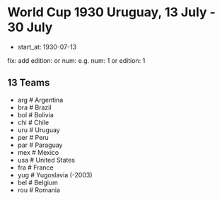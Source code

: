 # World Cup 1930 Uruguay, 13 July - 30 July

- start_at: 1930-07-13

fix: add edition: or num:  e.g. num: 1 or edition: 1


## 13 Teams
- arg    # Argentina
- bra    # Brazil
- bol    # Bolivia
- chi    # Chile
- uru    # Uruguay
- per    # Peru
- par    # Paraguay
- mex    # Mexico
- usa    # United States
- fra    # France
- yug    # Yugoslavia (-2003)
- bel    # Belgium
- rou    # Romania


